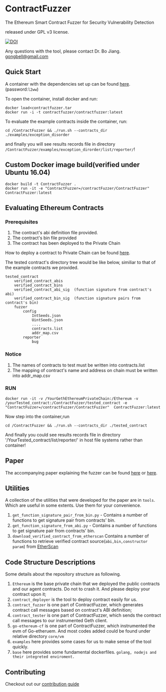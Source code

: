 # ContractFuzzer

The Ethereum Smart Contract Fuzzer for Security Vulnerability Detection

released under GPL v3 license.

[![DOI](https://zenodo.org/badge/DOI/10.5281/zenodo.1341421.svg)](https://doi.org/10.5281/zenodo.1341421)


Any questions with the tool, please contact Dr. Bo Jiang. gongbell@gmail.com

## Quick Start

A container with the dependencies set up can be found [here](https://pan.baidu.com/s/1NZJGY4Zks0ZulPt5QnScCA).(password:`l2ww`)

To open the container, install docker and run:
```
docker load<contractfuzzer.tar 
docker run -i -t contractfuzzer/contractfuzzer:latest
```

To evaluate the example contracts inside the container, run:

```
cd /ContractFuzzer && ./run.sh --contracts_dir ./examples/exception_disorder
```

and finally you will see results records file in directory  `/ContractFuzzer/examples/exception_dirorder/list/reporter/`!

## Custom Docker image build(verified under Ubuntu 16.04)


```
docker build -t ContractFuzzer .
docker run -it -e "ContractFuzzer=/contractFuzzer/ContractFuzzer"  ContractFuzzer:latest
```

## Evaluating Ethereum Contracts
### Prerequisites

1. The contract's abi definition file provided.
2. The contract's bin file provided
3. The contract has been deployed to the Private Chain

How to deploy a contract to Private Chain can be found [here](/how-to-deploy-a-contract.md).

The tested contract's directory tree would be like below, similiar to that of the example contracts we provided.
```
tested_contract
    verified_contract_abis
    verified_contract_bins
    verified_contract_abi_sig  (function signature from contract's abi)
    verified_contract_bin_sig  (function signature pairs from contract's bin)
    fuzzer
        config
            IntSeeds.json
            UintSeeds.json
            ....
            contracts.list
            addr_map.csv
        reporter
            bug
```
### Notice

1. The names of contracts to test must be written into contracts.list  
2. The mapping of contract's name and address on chain must be written into addr_map.csv

### RUN

```
docker run -it -v /YourGethEthereumPrivateChain:/Ethereum -v /yourTested_contract:/ContractFuzzer/tested_contract -e "ContractFuzzer=/contractFuzzer/ContractFuzzer"  ContractFuzzer:latest
```

Now step into the container,run
```
cd /ContractFuzzer && ./run.sh --contracts_dir ./tested_contract
```

And finally you could see results records file in directory '/YourTested_contract/list/reporter/' in host file systems rather than container!


## Paper

The accompanying paper explaining the fuzzer can be found [here](https://github.com/gongbell/ContractFuzzer/blob/master/ASE18-ContractFuzzer.pdf) or [here](http://jiangbo.buaa.edu.cn/ContractFuzzerASE18.pdf).


## Utilities

A collection of the utilities that were developed for the paper are in `tools`. Which are useful in some extents. Use them for your convenience.

1. `get_function_signature_pair_from_bin.py` - Contains a number of functions to get signature pair from contracts' bin.
2. `get_function_signature_from_abi.py` - Contains a number of functions to get signature pair from contracts' bin.
3. `download_verified_contract_from_etherscan`  Contains a number of functions to retrieve verified contract source(`abi,bin,constructor param`) from [EtherScan](https://etherscan.io)

## Code Structure Descriptions

Some details about the repository structure as following.

1. `Ethereum` is the base private chain that we deployed the public contracts and  our agent contracts. Do not to crash it. And please deploy your contract upon it;
2. `contract_deployer` is the tool to deploy contract easily for us.
3. `contract_fuzzer` is one part of ContractFuzzer, which generates contract call messages based on contract's ABI definition;
4.  `contract_tester` is one part of ContractFuzzer, which sends the contract call messages to our instrumented Geth client.
5.  `go-ethereum-cf` is one part of ContractFuzzer, which instrumented the evm of Go-etheruem. And most codes added could be found under relative directory `core/vm`
6.  `examples` here provides some cases for us to make sense of the tool quickly.
7.  `base` here provides some fundamental dockerfiles. `golang, nodejs and their integreted enviroment.`

## Contributing

Checkout out our [contribution guide](https://github.com/gongbell/ContractFuzzer/blob/master/CONTRIBUTING.md) 




